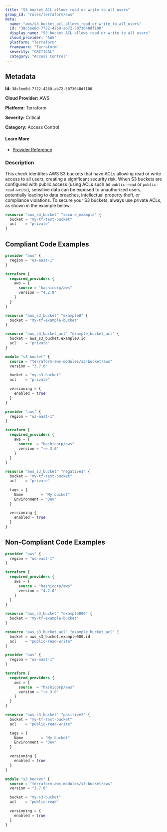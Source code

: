 ```yaml
---
title: "S3 bucket ACL allows read or write to all users"
group_id: "rules/terraform/aws"
meta:
  name: "aws/s3_bucket_acl_allows_read_or_write_to_all_users"
  id: "38c5ee0d-7f22-4260-ab72-5073048df100"
  display_name: "S3 bucket ACL allows read or write to all users"
  cloud_provider: "AWS"
  platform: "Terraform"
  framework: "Terraform"
  severity: "CRITICAL"
  category: "Access Control"
---
```

## Metadata

**Id:** `38c5ee0d-7f22-4260-ab72-5073048df100`

**Cloud Provider:** AWS

**Platform:** Terraform

**Severity:** Critical

**Category:** Access Control

#### Learn More

 - [Provider Reference](https://registry.terraform.io/providers/hashicorp/aws/latest/docs/resources/s3_bucket)

### Description

 This check identifies AWS S3 buckets that have ACLs allowing read or write access to all users, creating a significant security risk. When S3 buckets are configured with public access (using ACLs such as `public-read` or `public-read-write`), sensitive data can be exposed to unauthorized users, potentially leading to data breaches, intellectual property theft, or compliance violations. To secure your S3 buckets, always use private ACLs, as shown in the example below:

```terraform
resource "aws_s3_bucket" "secure_example" {
  bucket = "my-tf-test-bucket"
  acl    = "private"
}
```


## Compliant Code Examples
```terraform
provider "aws" {
  region = "us-east-1"
}

terraform {
  required_providers {
    aws = {
      source = "hashicorp/aws"
      version = "4.2.0"
    }
  }
}

resource "aws_s3_bucket" "example0" {
  bucket = "my-tf-example-bucket"
}

resource "aws_s3_bucket_acl" "example_bucket_acl" {
  bucket = aws_s3_bucket.example0.id
  acl    = "private"
}

```

```terraform
module "s3_bucket" {
  source = "terraform-aws-modules/s3-bucket/aws"
  version = "3.7.0"

  bucket = "my-s3-bucket"
  acl    = "private"

  versioning = {
    enabled = true
  }
}

```

```terraform
provider "aws" {
  region = "us-east-1"
}

terraform {
  required_providers {
    aws = {
      source  = "hashicorp/aws"
      version = "~> 3.0"
    }
  }
}

resource "aws_s3_bucket" "negative1" {
  bucket = "my-tf-test-bucket"
  acl    = "private"

  tags = {
    Name        = "My bucket"
    Environment = "Dev"
  }

  versioning {
    enabled = true
  }
}

```
## Non-Compliant Code Examples
```terraform
provider "aws" {
  region = "us-east-1"
}

terraform {
  required_providers {
    aws = {
      source = "hashicorp/aws"
      version = "4.2.0"
    }
  }
}

resource "aws_s3_bucket" "example000" {
  bucket = "my-tf-example-bucket"
}

resource "aws_s3_bucket_acl" "example_bucket_acl" {
  bucket = aws_s3_bucket.example000.id
  acl    = "public-read-write"
}

```

```terraform
provider "aws" {
  region = "us-east-1"
}

terraform {
  required_providers {
    aws = {
      source  = "hashicorp/aws"
      version = "~> 3.0"
    }
  }
}

resource "aws_s3_bucket" "positive2" {
  bucket = "my-tf-test-bucket"
  acl    = "public-read-write"

  tags = {
    Name        = "My bucket"
    Environment = "Dev"
  }

  versioning {
    enabled = true
  }
}

```

```terraform
module "s3_bucket" {
  source = "terraform-aws-modules/s3-bucket/aws"
  version = "3.7.0"

  bucket = "my-s3-bucket"
  acl    = "public-read"

  versioning = {
    enabled = true
  }
}

```